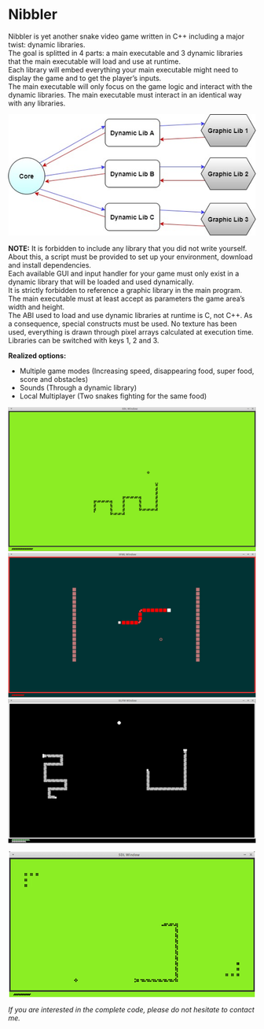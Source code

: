 # Nibbler

Nibbler is yet another snake video game written in C++ including a major twist: dynamic libraries.  
The goal is splitted in 4 parts: a main executable and 3 dynamic libraries that the main executable will load and use at runtime.  
Each library will embed everything your main executable might need to display the game and to get the player’s inputs.  
The main executable will only focus on the game logic and interact with the dynamic libraries.
The main executable must interact in an identical way with any libraries.

<p align="center">
  <img src="Screens/Diagram.jpg" />
</p>

__NOTE:__
It is forbidden to include any library that you did not write yourself. About this, a script must be provided to set up your environment, download and install dependencies.  
Each available GUI and input handler for your game must only exist in a dynamic library that will be loaded and used dynamically.  
It is strictly forbidden to reference a graphic library in the main program.
The main executable must at least accept as parameters the game area’s width and height.  
The ABI used to load and use dynamic libraries at runtime is C, not C++. As a consequence, special constructs must be used.
No texture has been used, everything is drawn through pixel arrays calculated at execution time. 
Libraries can be switched with keys 1, 2 and 3.

__Realized options:__
- Multiple game modes (Increasing speed, disappearing food, super food, score and obstacles)
- Sounds (Through a dynamic library)
- Local Multiplayer (Two snakes fighting for the same food)

![alt text](Screens/1.jpg)
![alt text](Screens/2.jpg)
![alt text](Screens/3.jpg)

<p align="center">
  <img src="Screens/Video.gif" width="500"/>
</p>


_If you are interested in the complete code, please do not hesitate to contact me._
